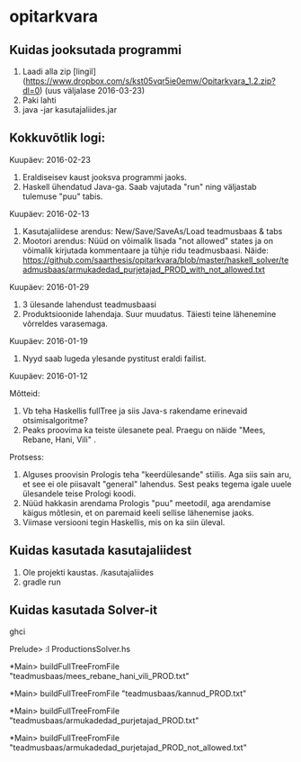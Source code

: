# opitarkvara

## Kuidas jooksutada programmi

1. Laadi alla zip [lingil] (https://www.dropbox.com/s/kst05vqr5ie0emw/Opitarkvara_1.2.zip?dl=0) (uus väljalase 2016-03-23)
2. Paki lahti
3. java -jar kasutajaliides.jar

## Kokkuvõtlik logi:

Kuupäev: 2016-02-23

1. Eraldiseisev kaust jooksva programmi jaoks.
2. Haskell ühendatud Java-ga. Saab vajutada "run" ning väljastab tulemuse "puu" tabis.

Kuupäev: 2016-02-13

1. Kasutajaliidese arendus: New/Save/SaveAs/Load teadmusbaas & tabs
2. Mootori arendus: Nüüd on võimalik lisada "not allowed" states ja on võimalik kirjutada kommentaare ja tühje ridu teadmusbaasi. Näide: https://github.com/saarthesis/opitarkvara/blob/master/haskell_solver/teadmusbaas/armukadedad_purjetajad_PROD_with_not_allowed.txt

Kuupäev: 2016-01-29

1. 3 ülesande lahendust teadmusbaasi
2. Produktsioonide lahendaja. Suur muudatus. Täiesti teine lähenemine võrreldes varasemaga.

Kuupäev: 2016-01-19

1. Nyyd saab lugeda ylesande pystitust eraldi failist.

Kuupäev: 2016-01-12

Mõtteid:

1. Vb teha Haskellis fullTree ja siis Java-s rakendame erinevaid otsimisalgoritme?
2. Peaks proovima ka teiste ülesanete peal. Praegu on näide "Mees, Rebane, Hani, Vili" .

Protsess:

1. Alguses proovisin Prologis teha "keerdülesande" stiilis. Aga siis sain aru, et see ei ole piisavalt "general" lahendus. Sest peaks tegema igale uuele ülesandele teise Prologi koodi.
2. Nüüd hakkasin arendama Prologis "puu" meetodil, aga arendamise käigus mõtlesin, et on paremaid keeli sellise lähenemise jaoks.
3. Viimase versiooni tegin Haskellis, mis on ka siin üleval.


## Kuidas kasutada kasutajaliidest

1. Ole projekti kaustas. /kasutajaliides
2. gradle run

## Kuidas kasutada Solver-it

ghci

Prelude> :l ProductionsSolver.hs

*Main> buildFullTreeFromFile "teadmusbaas/mees_rebane_hani_vili_PROD.txt"

*Main> buildFullTreeFromFile "teadmusbaas/kannud_PROD.txt" 

*Main> buildFullTreeFromFile "teadmusbaas/armukadedad_purjetajad_PROD.txt" 

*Main> buildFullTreeFromFile "teadmusbaas/armukadedad_purjetajad_PROD_not_allowed.txt" 
